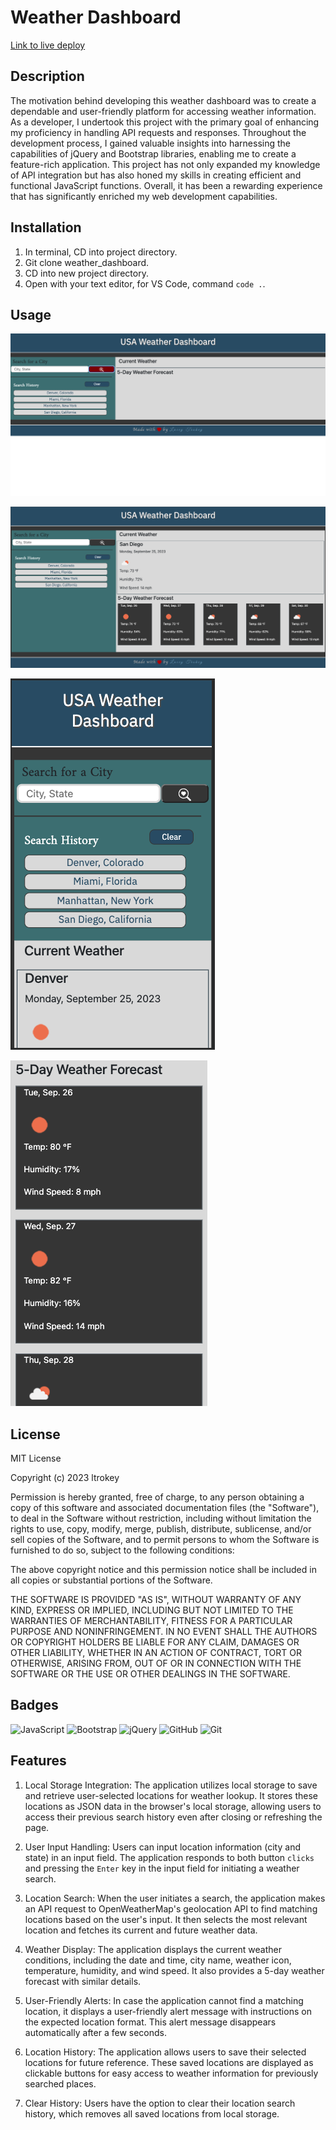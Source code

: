 # Weather Dashboard

[Link to live deploy](https://ltrokey.github.io/weather_dashboard/)

## Description

The motivation behind developing this weather dashboard was to create a dependable and user-friendly platform for accessing weather information. As a developer, I undertook this project with the primary goal of enhancing my proficiency in handling API requests and responses. Throughout the development process, I gained valuable insights into harnessing the capabilities of jQuery and Bootstrap libraries, enabling me to create a feature-rich application. This project has not only expanded my knowledge of API integration but has also honed my skills in creating efficient and functional JavaScript functions. Overall, it has been a rewarding experience that has significantly enriched my web development capabilities.

## Installation

1. In terminal, CD into project directory.
2. Git clone weather_dashboard.
3. CD into new project directory.
4. Open with your text editor, for VS Code, command `code .`.

## Usage

![Display Page](./assets/images/screen_shot_display_main.png)

![Display Weather](./assets/images/screen_shot_display_weather.png)

![Display Weather](./assets/images//screen_shot_mobile_1.png)

![Display Weather](./assets/images//screen_shot_mobile_2.png)

## License

MIT License

Copyright (c) 2023 ltrokey

Permission is hereby granted, free of charge, to any person obtaining a copy
of this software and associated documentation files (the "Software"), to deal
in the Software without restriction, including without limitation the rights
to use, copy, modify, merge, publish, distribute, sublicense, and/or sell
copies of the Software, and to permit persons to whom the Software is
furnished to do so, subject to the following conditions:

The above copyright notice and this permission notice shall be included in all
copies or substantial portions of the Software.

THE SOFTWARE IS PROVIDED "AS IS", WITHOUT WARRANTY OF ANY KIND, EXPRESS OR
IMPLIED, INCLUDING BUT NOT LIMITED TO THE WARRANTIES OF MERCHANTABILITY,
FITNESS FOR A PARTICULAR PURPOSE AND NONINFRINGEMENT. IN NO EVENT SHALL THE
AUTHORS OR COPYRIGHT HOLDERS BE LIABLE FOR ANY CLAIM, DAMAGES OR OTHER
LIABILITY, WHETHER IN AN ACTION OF CONTRACT, TORT OR OTHERWISE, ARISING FROM,
OUT OF OR IN CONNECTION WITH THE SOFTWARE OR THE USE OR OTHER DEALINGS IN THE
SOFTWARE.


## Badges

![JavaScript](https://img.shields.io/badge/javascript-%23323330.svg?style=for-the-badge&logo=javascript&logoColor=%23F7DF1E) ![Bootstrap](https://img.shields.io/badge/bootstrap-%238511FA.svg?style=for-the-badge&logo=bootstrap&logoColor=white) 	![jQuery](https://img.shields.io/badge/jquery-%230769AD.svg?style=for-the-badge&logo=jquery&logoColor=white) ![GitHub](https://img.shields.io/badge/github-%23121011.svg?style=for-the-badge&logo=github&logoColor=white) ![Git](https://img.shields.io/badge/git-%23F05033.svg?style=for-the-badge&logo=git&logoColor=white)

## Features

1. Local Storage Integration: The application utilizes local storage to save and retrieve user-selected locations for weather lookup. It stores these locations as JSON data in the browser's local storage, allowing users to access their previous search history even after closing or refreshing the page.

2. User Input Handling: Users can input location information (city and state) in an input field. The application responds to both button `clicks` and pressing the `Enter` key in the input field for initiating a weather search.

3. Location Search: When the user initiates a search, the application makes an API request to OpenWeatherMap's geolocation API to find matching locations based on the user's input. It then selects the most relevant location and fetches its current and future weather data.

4. Weather Display: The application displays the current weather conditions, including the date and time, city name, weather icon, temperature, humidity, and wind speed. It also provides a 5-day weather forecast with similar details.

5. User-Friendly Alerts: In case the application cannot find a matching location, it displays a user-friendly alert message with instructions on the expected location format. This alert message disappears automatically after a few seconds.

6. Location History: The application allows users to save their selected locations for future reference. These saved locations are displayed as clickable buttons for easy access to weather information for previously searched places.

7. Clear History: Users have the option to clear their location search history, which removes all saved locations from local storage.

